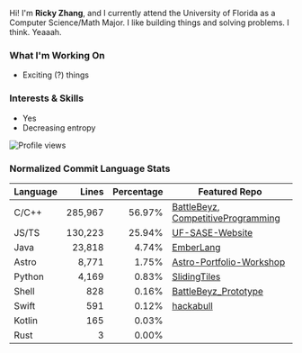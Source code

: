 Hi! I'm **Ricky Zhang**, and I currently attend the University of Florida as a Computer Science/Math Major. I like building things and solving problems. I think. Yeaaah.

### What I'm Working On
- Exciting (?) things

### Interests & Skills
- Yes
- Decreasing entropy

![Profile views](https://komarev.com/ghpvc/?username=TheRickyZhang&color=blue)

<!--START_COMMIT_LANG_STATS-->
### Normalized Commit Language Stats

| Language    | Lines   | Percentage | Featured Repo |
| ----------- | ------: | ---------: | ---- |
| C/C++       | 285,967 |     56.97% | [BattleBeyz](https://github.com/TheRickyZhang/BattleBeyz), [CompetitiveProgramming](https://github.com/TheRickyZhang/CompetitiveProgramming) |
| JS/TS       | 130,223 |     25.94% | [UF-SASE-Website](https://github.com/ufsasewebmaster/UF-SASE-Website) |
| Java        | 23,818 |      4.74% | [EmberLang](https://github.com/TheRickyZhang/EmberLang) |
| Astro       |  8,771 |      1.75% | [Astro-Portfolio-Workshop](https://github.com/TheRickyZhang/Astro-Portfolio-Workshop) |
| Python      |  4,169 |      0.83% | [SlidingTiles](https://github.com/TheRickyZhang/SlidingTiles) |
| Shell       |    828 |      0.16% | [BattleBeyz_Prototype](https://github.com/TheRickyZhang/BattleBeyz_Prototype) |
| Swift       |    591 |      0.12% | [hackabull](https://github.com/AnthonyYao7/hackabull) |
| Kotlin      |    165 |      0.03% |  |
| Rust        |      3 |      0.00% |  |
<!--END_COMMIT_LANG_STATS-->
